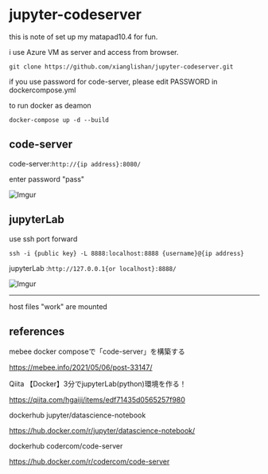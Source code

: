# jupyter-codeserver

this is note of set up my matapad10.4 for fun.

i use Azure VM as server and access from browser.

```
git clone https://github.com/xianglishan/jupyter-codeserver.git
```

if you use password for code-server, please edit PASSWORD in dockercompose.yml

to run docker as deamon

```
docker-compose up -d --build
```


code-server
---

code-server:`http://{ip address}:8080/`

enter password "pass"

![Imgur](https://i.imgur.com/Hg2VLon.jpg)


jupyterLab
---

use ssh port forward

```
ssh -i {public key} -L 8888:localhost:8888 {username}@{ip address}
```

jupyterLab :`http://127.0.0.1{or localhost}:8888/`

![Imgur](https://i.imgur.com/hdztqCU.jpg)

---

host files "work" are mounted


references
---

mebee docker composeで「code-server」を構築する

https://mebee.info/2021/05/06/post-33147/

Qiita 【Docker】3分でjupyterLab(python)環境を作る！

https://qiita.com/hgaiji/items/edf71435d0565257f980

dockerhub jupyter/datascience-notebook

https://hub.docker.com/r/jupyter/datascience-notebook/

dockerhub codercom/code-server

https://hub.docker.com/r/codercom/code-server
